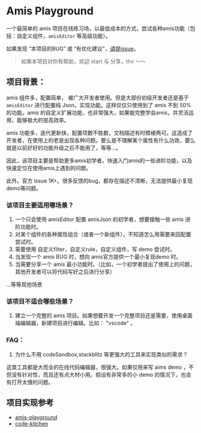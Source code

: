 # Amis Playground

一个最简单的 amis 项目在线练习场，以最低成本的方式，尝试各种amis功能（包括：自定义组件，`amisEditor` 等高级功能）。

如果发现 “本项目的BUG” 或 “有优化建议”，[请提issue](https://github.com/ovineio/amis-playground/issues)。

> 如果本项目对你有帮助，欢迎 start 与 分享，thx ～～

## 项目背景：

amis 组件多，配置简单， 被广大开发者使用。但是大部份初级开发者还是基于 `amisEditor` 进行配置纯 Json，实现功能。这样仅仅只使用到了 amis 不到 50% 的功能。amis 的自定义扩展功能，也非常强大，如果能完整学会amis，并灵活运用，能够极大的提高效率。

amis 功能多，迭代更新快，配置项数不胜数，文档描述有时模棱两可。这造成了开发者，在使用上的老是出现各种问题。要么是不理解某个属性有什么功效，要么就是以前好好的功能升级之后不能用了，等等...。 

因此，该项目主要是帮助更多amis初学者，快速入门amis的一些进阶功能，以及快速定位在使用amis上遇到的问题。

此外，官方 issue 1K+。很多反馈的bug，都存在描述不清晰，无法提供最小复现demo等问题。

### 该项目主要适用哪场景？

1. 一个只会使用 amisEditor 配置 amisJson 的初学者，想要接触一些 amis 进阶功能时。
2. 对某个组件的各种属性组合（或者一个新组件），不知道怎么用需要来回配置尝试时。
3. 需要使用 自定义filter，自定义rule，自定义组件，写 demo 尝试时。
4. 当发现一个 amis BUG 时，想向 amis官方提供一个最小复现demo 时。
5. 当需要分享一个 amis 最小功能时。（比如，一个初学者提出了使用上的问题，其他开发者可以将代码写好之后进行分享）

...等等其他场景

### 该项目不适合哪些场景？

1. 建立一个完整的 amis 项目。如果想要开发一个完整项目还是需要，使用桌面端编辑器，新建项目进行编辑。比如： "vscode" 。


### FAQ：

1. 为什么不用 codeSandbox,stackblitz 等更强大的工具来实现类似的需求？

这类工具都是大而全的在线代码编辑器，很强大。如果仅用来写 aims demo ，不但没有针对性，而且还有点大材小用。假设有非常多的小 demo 的情况下，也会有打开太慢的问题。

## 项目实现参考

- [amis-playground](https://github.com/fewismuch/amis-playground)
- [code-kitchen](https://github.com/freewheel/code-kitchen)